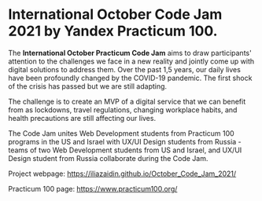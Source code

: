 # International October Code Jam 2021 by Yandex Practicum 100.

The **International October Practicum Code Jam** aims to draw participants' attention to the challenges we face in a new reality and jointly come up with digital solutions to address them. Over the past 1,5 years, our daily lives have been profoundly changed by the COVID-19 pandemic. The first shock of the crisis has passed but we are still adapting.

The challenge is to create an MVP of a digital service that we can benefit from as lockdowns,  travel regulations, changing workplace habits, and health precautions are still affecting our lives.

The Code Jam unites Web Development students from Practicum 100 programs in the US and Israel with UX/UI Design students from Russia - teams of two Web Development students from US and Israel, and UX/UI Design student from Russia collaborate during the Code Jam.

Project webpage: https://iliazaidin.github.io/October_Code_Jam_2021/

Practicum 100 page: https://www.practicum100.org/
